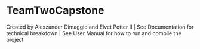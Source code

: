 # TeamTwoCapstone
Created by Alexzander Dimaggio and Elvet Potter II | 
See Documentation for technical breakdown |
See User Manual for how to run and compile the project

